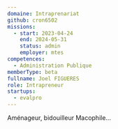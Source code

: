 ```yaml
---
domaine: Intraprenariat
github: cron6502
missions:
  - start: 2023-04-24
    end: 2024-05-31
    status: admin
    employer: mtes
competences:
  - Administration Publique
memberType: beta
fullname: Joel FIGUERES
role: Intrapreneur
startups:
  - evalpro
---
```

Aménageur, bidouilleur Macophile...